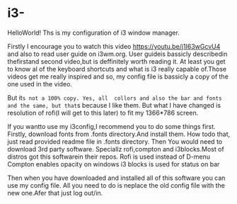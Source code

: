 # i3-
HelloWorld!
Ths is my configuration of i3 window manager.

 Firstly I encourage you to watch this video https://youtu.be/j1I63wGcvU4 and also to read user guide on i3wm.org. User guideis bassicly describedin thefirstand second video,but is deffinitely worth reading it. At least you get to know al of the keyboard shortcuts and what is i3 really capable of.Those videos get me really inspired and so, my config file is bassicly a copy of the one used in the video. 
  
But it`s not a 100% copy. Yes, all  collors and also the bar and fonts and the same, but that`s because I like them. But what I have changed is resolution of rofi(I will get to this later) to fit my 1366*786 screen. 
  
If you wantto use my i3config,I recommend you to do some things first.
   Firstly, download fonts from .fonts directory.And install them. How todo that, just read provided readme file in .fonts directory.
   Then You would need to download 3rd party software. Speciallz rofi,compton and i3blocks.Most of distros got this softwarein their repos.
       Rofi is used instead of D-menu
       Compton enables opacity on windows
       i3 blocks is used for status on bar


Then when you have downloaded and installed all of this software you can use my config file.
  All you need to do is neplace the old config file with the new one.Afer that just log out/in.
